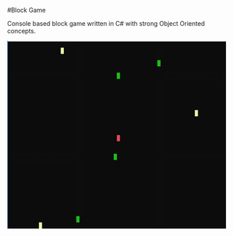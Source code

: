 #Block Game

Console based block game written in C# with strong Object Oriented concepts.

[![Main Screen](https://raw.githubusercontent.com/uzairrj/Block-Game/master/readme/MainScreen.JPG "Main Screen")](https://raw.githubusercontent.com/uzairrj/Block-Game/master/readme/MainScreen.JPG "Main Screen")